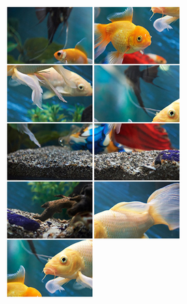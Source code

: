 <html lang="en">
<head>
<meta charset="UTF-8">
<meta name="viewport" content="width=device-width, initial-scale=1.0">
<title>Fish Puzzle</title>
<link rel="stylesheet" href="style.css">
</head>
<body>

<section class="puzzle-section">
<div class="grid-puzzle">
<img src="puzzle3_D.jpg" alt="Fish Puzzle Piece">
<img src="puzzle3_B.jpg" alt="Fish Puzzle Piece">
<img src="puzzle3_C.jpg" alt="Fish Puzzle Piece">
<img src="puzzle3_A.jpg" alt="Fish Puzzle Piece">
<img src="puzzle3_F.jpg" alt="Fish Puzzle Piece">
<img src="puzzle3_I.jpg" alt="Fish Puzzle Piece">
<img src="puzzle3_E.jpg" alt="Fish Puzzle Piece">
<img src="puzzle3_G.jpg" alt="Fish Puzzle Piece">
<img src="puzzle3_H.jpg" alt="wrong piece" class="hide">
</div>
</section>
